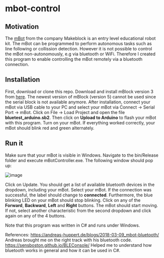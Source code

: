 # mbot-control

## Motivation
The [mBot](https://www.makeblock.com/mbot) from the company Makeblock is an entry level educational robot kit. The mBot can be programmed to perform autonomous tasks such as line following or collission detection.
However it is not possible to control the mBot non-autonomously, e.g via bluetooth or WiFi. Therefore I created this program to enable controlling the mBot remotely via a bluetooth connection.

## Installation
First, download or clone this repo.
Download and install mBlock version 3 from [here](https://mblock.makeblock.com/en-us/download/). The newest version of mBlock (version 5) cannot be used since the serial block is not available anymore. After installation, connect your mBot via USB cable to your PC and select your mBot via Connect -> Serial Port -> mBot. Click on File -> Load Project and open the file **bluetest_arduino.sb2**. Then click on **Upload to Arduino** to flash your mBot with this program.
Turn on your mBot. If everything worked correctly, your mBot should blink red and green alternately.

## Run it
Make sure that your mBot is visible in Windows.
Navigate to the bin/Release folder and execute mBotController.exe. 
The following window should pop up:


![image](https://user-images.githubusercontent.com/3988444/111902109-01ee5700-8a3c-11eb-97f1-09ba642b1f32.png)

Click on Update. You should get a list of available bluetooth devices in the dropdown, including your mBot. Select your mBot.
If the connection was successful, the label should change to **connected**. Furthermore, the blue blinking LED on your mBot should stop blinking.
Click on any of the **Forward**, **Backward**, **Left** and **Right** buttons. The mBot should start moving.
If not, select another characteristic from the second dropdown and click again on any of the 4 buttons.


Note that this program was written in C# and runs under Windows.

References:
https://andreas-huppert.de/blogs/2018-03-09_mbot-bluetooth/ Andreas brought me on the right track with his bluetooth code. 
https://sensboston.github.io/BLEConsole/ Helped me to understand how bluetooth works in general and how it can be used in C#.



